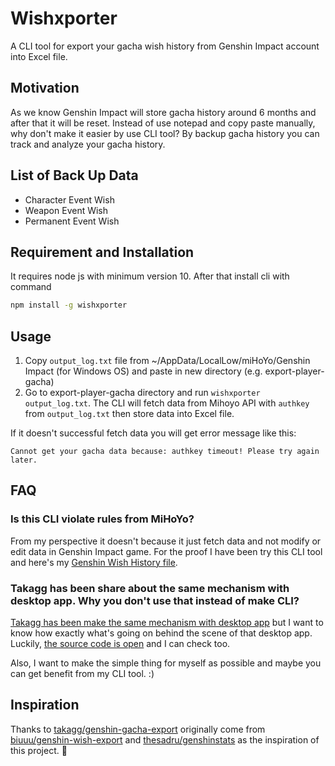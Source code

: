# Wishxporter

A CLI tool for export your gacha wish history from Genshin Impact account into Excel file.

## Motivation

As we know Genshin Impact will store gacha history around 6 months and after that it will be reset. Instead of use notepad and copy paste manually, why don't make it easier by use CLI tool? By backup gacha history you can track and analyze your gacha history.

## List of Back Up Data

- Character Event Wish
- Weapon Event Wish
- Permanent Event Wish

## Requirement and Installation

It requires node js with minimum version 10. After that install cli with command

```bash
npm install -g wishxporter
```

## Usage

1. Copy `output_log.txt` file from ~/AppData/LocalLow/miHoYo/Genshin Impact (for Windows OS) and paste in new directory (e.g. export-player-gacha)
2. Go to export-player-gacha directory and run `wishxporter output_log.txt`. The CLI will fetch data from Mihoyo API with `authkey` from `output_log.txt` then store data into Excel file.

If it doesn't successful fetch data you will get error message like this:

`Cannot get your gacha data because: authkey timeout! Please try again later.`

## FAQ

### Is this CLI violate rules from MiHoYo?

From my perspective it doesn't because it just fetch data and not modify or edit data in Genshin Impact game. For the proof I have been try this CLI tool and here's my [Genshin Wish History file](https://drive.google.com/file/d/1Ny5LRSx4KjuarU6Dvn2S4mv2G9xYsn9O/view?usp=sharing).

### Takagg has been share about the same mechanism with desktop app. Why you don't use that instead of make CLI?

[Takagg has been make the same mechanism with desktop app](https://www.youtube.com/watch?v=EiW5-TwOOtI) but I want to know how exactly what's going on behind the scene of that desktop app. Luckily, [the source code is open](https://github.com/takagg/genshin-gacha-export) and I can check too.

Also, I want to make the simple thing for myself as possible and maybe you can get benefit from my CLI tool. :)

## Inspiration

Thanks to [takagg/genshin-gacha-export](https://github.com/takagg/genshin-gacha-export) originally come from [biuuu/genshin-wish-export](https://github.com/biuuu/genshin-wish-export) and [thesadru/genshinstats](https://github.com/thesadru/genshinstats) as the inspiration of this project. 🙏
